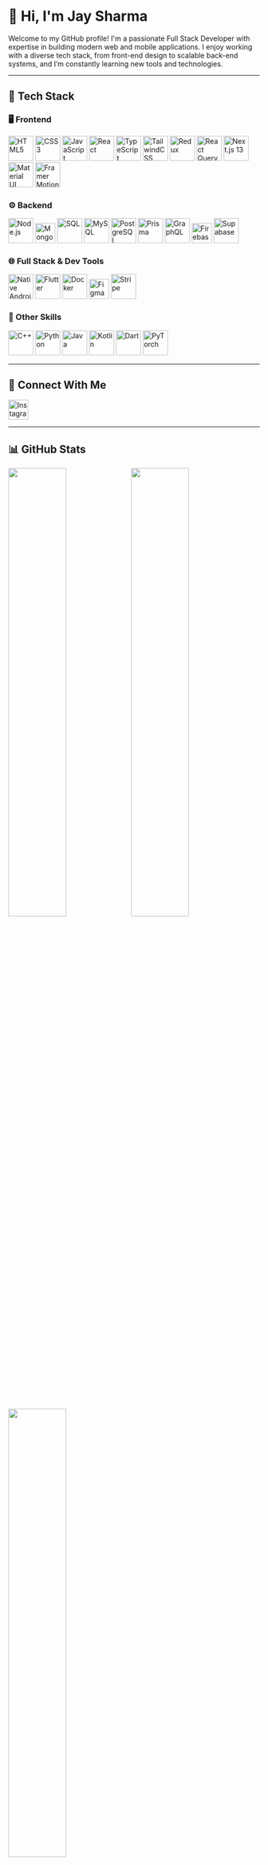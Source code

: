 # 👋 Hi, I'm Jay Sharma

Welcome to my GitHub profile! I'm a passionate Full Stack Developer with expertise in building modern web and mobile applications. I enjoy working with a diverse tech stack, from front-end design to scalable back-end systems, and I’m constantly learning new tools and technologies.

---

## 🚀 Tech Stack

### 🖥️ Frontend
<p align="left">
  <img src="https://jay-sharmaa.github.io/portfolio/html.png" width="50" alt="HTML5"/>
  <img src="https://jay-sharmaa.github.io/portfolio/css.png" width="50" alt="CSS3"/>
  <img src="https://jay-sharmaa.github.io/portfolio/js.png" width="50" alt="JavaScript"/>
  <img src="https://jay-sharmaa.github.io/portfolio/react.png" width="50" alt="React"/>
  <img src="https://jay-sharmaa.github.io/portfolio/ts.png" width="50" alt="TypeScript"/>
  <img src="https://jay-sharmaa.github.io/portfolio/tailwind.png" width="50" alt="TailwindCSS"/>
  <img src="https://jay-sharmaa.github.io/portfolio/redux.png" width="50" alt="Redux"/>
  <img src="https://jay-sharmaa.github.io/portfolio/reactquery.png" width="50" alt="React Query"/>
  <img src="https://jay-sharmaa.github.io/portfolio/next.png" width="50" alt="Next.js 13"/>
  <img src="https://jay-sharmaa.github.io/portfolio/mui.png" width="50" alt="Material UI"/>
  <img src="https://jay-sharmaa.github.io/portfolio/framer.png" width="50" alt="Framer Motion"/>
</p>

### ⚙️ Backend
<p align="left">
  <img src="https://jay-sharmaa.github.io/portfolio/node-js.png" width="50" alt="Node.js"/>
  <img src="https://jay-sharmaa.github.io/portfolio/mongodb.png" width="40" alt="MongoDB"/>
  <img src="https://jay-sharmaa.github.io/portfolio/sql.png" width="50" alt="SQL"/>
  <img src="https://jay-sharmaa.github.io/portfolio/mysql.png" width="50" alt="MySQL"/>
  <img src="https://jay-sharmaa.github.io/portfolio/postger.png" width="50" alt="PostgreSQL"/>
  <img src="https://jay-sharmaa.github.io/portfolio/prisma.webp" width="50" alt="Prisma"/>
  <img src="https://jay-sharmaa.github.io/portfolio/graphql.png" width="50" alt="GraphQL"/>
  <img src="https://jay-sharmaa.github.io/portfolio/fi.png" width="40" alt="Firebase"/>
  <img src="https://jay-sharmaa.github.io/portfolio/supabase.png" width="50" alt="Supabase"/>
</p>

### 🌐 Full Stack & Dev Tools
<p align="left">
  <img src="https://jay-sharmaa.github.io/portfolio/and.png" width="50" alt="Native Android"/>
  <img src="https://jay-sharmaa.github.io/portfolio/f.png" width="50" alt="Flutter"/>
  <img src="https://jay-sharmaa.github.io/portfolio/docker.webp" width="50" alt="Docker"/>
  <img src="https://jay-sharmaa.github.io/portfolio/figma.png" width="40" alt="Figma"/>
  <img src="https://jay-sharmaa.github.io/portfolio/stripe.webp" width="50" alt="Stripe"/>
</p>

### 🧠 Other Skills
<p align="left">
  <img src="https://jay-sharmaa.github.io/portfolio/cpp.png" width="50" alt="C++"/>
  <img src="https://jay-sharmaa.github.io/portfolio/py.png" width="50" alt="Python"/>
  <img src="https://jay-sharmaa.github.io/portfolio/java.webp" width="50" alt="Java"/>
  <img src="https://jay-sharmaa.github.io/portfolio/kotlin.png" width="50" alt="Kotlin"/>
  <img src="https://jay-sharmaa.github.io/portfolio/dart.png" width="50" alt="Dart"/>
  <img src="https://jay-sharmaa.github.io/portfolio/p.png" width="50" alt="PyTorch"/>
</p>

---

## 📲 Connect With Me

<p align="left">
  <a href="https://www.instagram.com/___jay__sharma__/?hl=en" target="_blank">
    <img src="https://jay-sharmaa.github.io/portfolio/5296765_camera_instagram_instagram%20logo_icon.png" width="40" alt="Instagram"/>
  </a>
</p>

---

## 📊 GitHub Stats

<p align="left">
  <img src="https://github-readme-stats.vercel.app/api?username=jay-sharmaa&show_icons=true&theme=radical" width="48%"/>
  <img src="https://github-readme-streak-stats.herokuapp.com/?user=jay-sharmaa&theme=radical" width="48%"/>
</p>

<p align="left">
  <img src="https://github-readme-stats.vercel.app/api/top-langs/?username=jay-sharmaa&layout=compact&theme=radical" width="48%"/>
</p>

---

> ⚡ *Code. Learn. Build. Repeat.*
